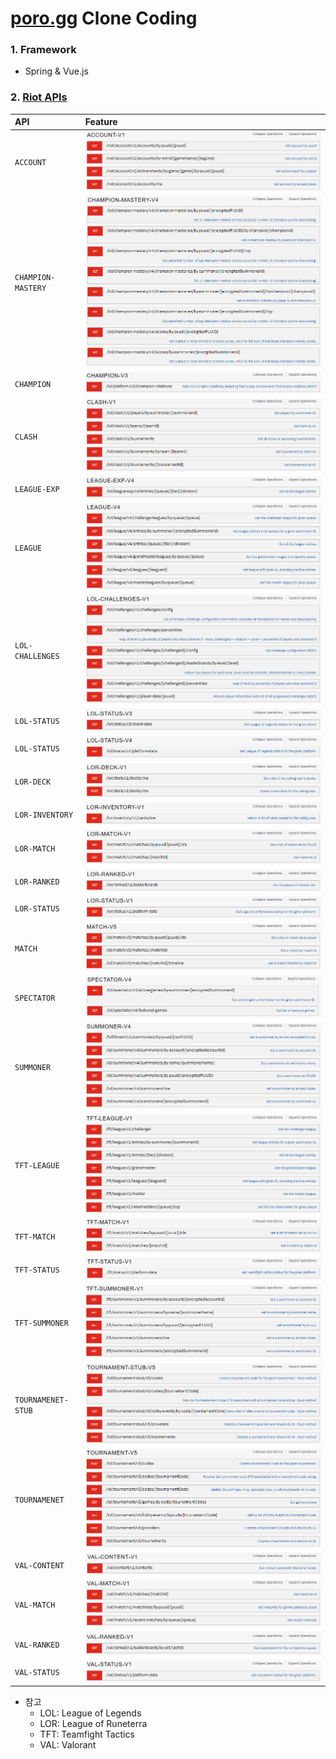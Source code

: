 # [poro.gg](https://poro.gg/) Clone Coding  

### 1. Framework
  - Spring & Vue.js

### 2. [Riot APIs](https://developer.riotgames.com/apis)
|API|Feature|
|:--|:--|
|`ACCOUNT`|<img src="./readme_img/account-v1.png">|
|`CHAMPION-MASTERY`|<img src="./readme_img/champion-mastery-v4.png">|
|`CHAMPION`|<img src="./readme_img/champion-v3.png">|
|`CLASH`|<img src="./readme_img/clash-v1.png">|
|`LEAGUE-EXP`|<img src="./readme_img/league-exp-v4.png">|
|`LEAGUE`|<img src="./readme_img/league-v4.png">|
|`LOL-CHALLENGES`|<img src="./readme_img/lol-challenges-v1.png">|
|`LOL-STATUS`|<img src="./readme_img/lol-status-v3.png">|
|`LOL-STATUS`|<img src="./readme_img/lol-status-v4.png">|
|`LOR-DECK`|<img src="./readme_img/lor-deck-v1.png">|
|`LOR-INVENTORY`|<img src="./readme_img/lor-inventory-v1.png">|
|`LOR-MATCH`|<img src="./readme_img/lor-match-v1.png">|
|`LOR-RANKED`|<img src="./readme_img/lor-ranked-v1.png">|
|`LOR-STATUS`|<img src="./readme_img/lor-status-v1.png">|
|`MATCH`|<img src="./readme_img/match-v5.png">|
|`SPECTATOR`|<img src="./readme_img/spectator-v4.png">|
|`SUMMONER`|<img src="./readme_img/summoner-v4.png">|
|`TFT-LEAGUE`|<img src="./readme_img/tft-league-v1.png">|
|`TFT-MATCH`|<img src="./readme_img/tft-match-v1.png">|
|`TFT-STATUS`|<img src="./readme_img/tft-status-v1.png">|
|`TFT-SUMMONER`|<img src="./readme_img/tft-summoner-v1.png">|
|`TOURNAMENET-STUB`|<img src="./readme_img/tournament-stub-v5.png">|
|`TOURNAMENET`|<img src="./readme_img/tournament-v5.png">|
|`VAL-CONTENT`|<img src="./readme_img/val-content-v1.png">|
|`VAL-MATCH`|<img src="./readme_img/val-match-v1.png">|
|`VAL-RANKED`|<img src="./readme_img/val-ranked-v1.png">|
|`VAL-STATUS`|<img src="./readme_img/val-status-v1.png">|
- 참고
  - LOL: League of Legends
  - LOR: League of Runeterra
  - TFT: Teamfight Tactics
  - VAL: Valorant